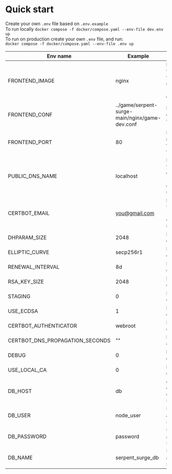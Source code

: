 # Quick start
Create your own `.env` file based on `.env.example`  
To run locally ```docker compose -f docker/compose.yaml --env-file dev.env up```  
To run on production create your own `.env` file, and run:  
```docker compose -f docker/compose.yaml --env-file .env up```

|Env name|Example|Description|
|--------|-------|-----------|
|FRONTEND_IMAGE|nginx|Docker image for frontend, for production use 'jonasal/nginx-certbot:latest'|
|FRONTEND_CONF|../game/serpent-surge-main/nginx/game-dev.conf|Nginx configuration file|
|FRONTEND_PORT|80|PORT used by nginx config file, use 443 for prod|
|PUBLIC_DNS_NAME|localhost|MANDATORY field, used for certbot when 'jonasal/nginx-certbot:latest' used|
|CERTBOT_EMAIL|you@gmail.com|MANDATORY field when 'jonasal/nginx-certbot:latest' used|
|DHPARAM_SIZE|2048|Default for certbot|
|ELLIPTIC_CURVE|secp256r1|Default for certbot|
|RENEWAL_INTERVAL|8d|Default for certbot|
|RSA_KEY_SIZE|2048|Default for certbot|
|STAGING|0|Default for certbot|
|USE_ECDSA|1|Default for certbot|
|CERTBOT_AUTHENTICATOR|webroot|Default for certbot|
|CERTBOT_DNS_PROPAGATION_SECONDS|""|Default for certbot|
|DEBUG|0|Default for certbot|
|USE_LOCAL_CA|0|Default for certbot|
|DB_HOST|db|depends on docker compose service name|
|DB_USER|node_user|Used by db and node service|
|DB_PASSWORD|password|Used by db and node service|
|DB_NAME|serpent_surge_db|Used by db and node service|